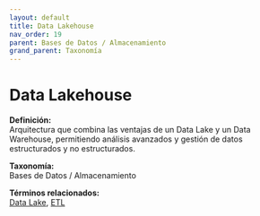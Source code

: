 ```yaml
---
layout: default
title: Data Lakehouse
nav_order: 19
parent: Bases de Datos / Almacenamiento
grand_parent: Taxonomía
---
```


# Data Lakehouse

**Definición:**  
Arquitectura que combina las ventajas de un Data Lake y un Data Warehouse, permitiendo análisis avanzados y gestión de datos estructurados y no estructurados.

**Taxonomía:**  
Bases de Datos / Almacenamiento

**Términos relacionados:**  
[Data Lake](https://maleniski.github.io/diccionario-angl-tec-mx/docs/taxonomia/bases-de-datos-/-almacenamiento/data-lake.html), [ETL](https://maleniski.github.io/diccionario-angl-tec-mx/docs/taxonomia/bases-de-datos-/-almacenamiento/etl.html)
